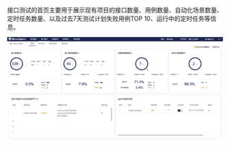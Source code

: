 接口测试的首页主要用于展示现有项目的接口数量、用例数量、自动化场景数量、定时任务数量、以及过去7天测试计划失败用例TOP 10、运行中的定时任务等信息。

![!接口测试首页](../../img/api/接口测试首页.png)
